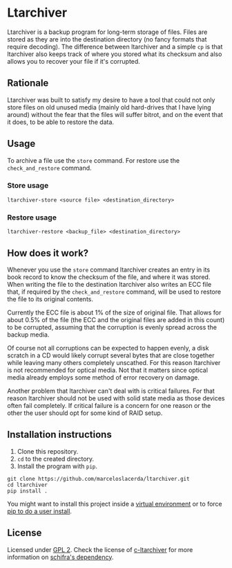 # Ltarchiver

Ltarchiver is a backup program for long-term storage of files. Files are
stored as they are into the destination directory (no fancy formats that require decoding).
The difference between ltarchiver and a simple `cp` is that ltarchiver also keeps track of
where you stored what its checksum and also allows you to recover your file if it's corrupted.

## Rationale

Ltarchiver was built to satisfy my desire to have a tool that could not only store files on
old unused media (mainly old hard-drives that I have lying around) without the fear
that the files will suffer bitrot, and on the event that it does, to be able to
restore the data.

## Usage

To archive a file use the `store` command. For restore use the `check_and_restore` command.

### Store usage

```shell
ltarchiver-store <source file> <destination_directory>
```

### Restore usage

```shell
ltarchiver-restore <backup_file> <destination_directory>
```

## How does it work?

Whenever you use the `store` command ltarchiver creates an entry in its book record to
know the checksum of the file, and where it was stored. When writing the file to
the destination ltarchiver also writes an ECC file that, if required by
the `check_and_restore` command, will be used to restore the file to its original
contents.

Currently the ECC file is about 1% of the size of original file.
That allows for about 0.5% of the file (the ECC and the original files are added
in this count) to be corrupted, assuming that the corruption is evenly spread across the backup media.

Of course not all corruptions can be expected to happen evenly, a disk scratch in a CD would likely
corrupt several bytes that are close together while leaving many others completely unscathed.
For this reason ltarchiver is not recommended for optical media. Not that it matters
since optical media already employs some method of error recovery on damage.

Another problem that ltarchiver can't deal with is critical failures. For that reason
ltarchiver should not be used with solid state media as those devices often
fail completely. If critical failure is a concern for one reason or the other
the user should opt for some kind of RAID setup.


## Installation instructions

1. Clone this repository.
2. `cd` to the created directory.
3. Install the program with `pip`.

```shell
git clone https://github.com/marceloslacerda/ltarchiver.git
cd ltarchiver
pip install .
```

You might want to install this project inside a 
[virtual environment](https://docs.python.org/3/library/venv.html)
or to force 
[pip to do a user install](https://stackoverflow.com/questions/42988977/what-is-the-purpose-of-pip-install-user).

## License

Licensed under
[GPL 2](https://www.gnu.org/licenses/old-licenses/gpl-2.0.html).
Check the license of [c-ltarchiver](https://github.com/marceloslacerda/c-ltarchiver)
for more information on [schifra's dependency](https://github.com/ArashPartow/schifra).